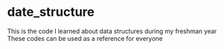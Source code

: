 # date_structure
This is the code I learned about data structures during my freshman year
These codes can be used as a reference for everyone
